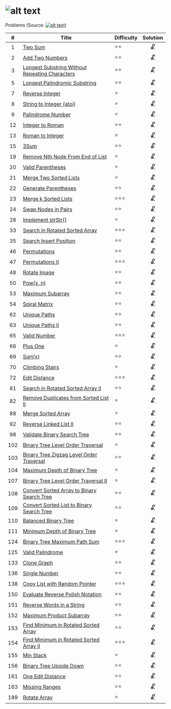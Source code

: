 ![alt text](https://raw.githubusercontent.com/lvncnt/Leetcode-OJ/master/Logo/logo.png "Logo")
========
Problems (Source: [![alt text](https://raw.githubusercontent.com/lvncnt/Leetcode-OJ/master/Logo/LeetCodeLogo.png "Leetcode")][0])

|#  | Title                                                 | Difficulty          | Solution 
|:--:|-------------                                         | -----               |:-----: 
|1  | [Two Sum][1]                                          | :star::star:        | [:unlock:][1a]
2   | [Add Two Numbers][2]                                  | :star::star:        | [:unlock:][2a] 
3   | [Longest Substring Without Repeating Characters][3]   | :star::star:        | [:unlock:][3a]  
5   | [Longest Palindromic Substring][5]                    | :star::star:        | [:unlock:][5a]  
7   | [Reverse Integer][7a]                                 | :star:              | [:unlock:][7a]
8   | [String to Integer (atoi)][8]                         | :star:              | [:unlock:][8a]
9   | [Palindrome Number][9]                                | :star:              | [:unlock:][9a]
12  | [Integer to Roman][12]                                | :star::star:        | [:unlock:][12a]
13  | [Roman to Integer][13]                                | :star:              | [:unlock:][12a]
15  | [3Sum][15]                                            |:star::star:         | [:unlock:][15a]
19  | [Remove Nth Node From End of List][19]                | :star:              | [:unlock:][19a]
20  | [Valid Parentheses][20]                               | :star:              | [:unlock:][20a]
21  | [Merge Two Sorted Lists][21]                          | :star:              | [:unlock:][21a]
22  | [Generate Parentheses][22]                            | :star::star:        | [:unlock:][22a]
23  | [Merge k Sorted Lists][23]                            | :star::star::star:  | [:unlock:][21a]  
24  | [Swap Nodes in Pairs][24]                             | :star::star:        | [:unlock:][24a]
28  | [Implement strStr()][28]                              | :star:              | [:unlock:][28a]
33  | [Search in Rotated Sorted Array][33]                  | :star::star::star:  | [:unlock:][33a]  
35  | [Search Insert Position][35]                          | :star::star:        | [:unlock:][35a]
46  | [Permutations][46]                                    | :star::star:        | [:unlock:][46a]
47  | [Permutations II][47]                                 | :star::star::star:  | [:unlock:][46a]
48  | [Rotate Image][48]                                    | :star::star:        | [:unlock:][48a]
50  | [Pow(x, n)][50]                                       | :star::star:        | [:unlock:][50a]
53  | [Maximum Subarray][53]                                | :star::star:        | [:unlock:][53a]
54  | [Spiral Matrix][54]                                   | :star::star:        | [:unlock:][54a]
62  | [Unique Paths][62]	                            | :star::star:        | [:unlock:][62a]
63  | [Unique Paths II ][63]                                | :star::star:        | [:unlock:][63a]
65  | [Valid Number][65] 	                            | :star::star::star:  | [:unlock:][65a] 
66  | [Plus One][66]                                        | :star:              | [:unlock:][66a]
69  | [Sqrt(x)][69]                                         | :star::star:        | [:unlock:][69a]
70  | [Climbing Stairs][70]                                 | :star:              | [:unlock:][70a]
72  | [Edit Distance][72]                                   | :star::star::star:  | [:unlock:][72a] 
81  | [Search in Rotated Sorted Array II][81]               | :star::star:        | [:unlock:][81a]
82  | [Remove Duplicates from Sorted List II][82]           | :star:              | [:unlock:][82a]
88  | [Merge Sorted Array][88]                              | :star:              | [:unlock:][21a]
92  | [Reverse Linked List II][92]                          | :star::star:        | [:unlock:][92a]
98  | [Validate Binary Search Tree][98]                     | :star::star:        | [:unlock:][98a]
102 | [Binary Tree Level Order Traversal][102]              | :star:              | [:unlock:][102a]
103 | [Binary Tree Zigzag Level Order Traversal][103]       | :star::star:        | [:unlock:][102a]
104 | [Maximum Depth of Binary Tree][104]                   | :star:              | [:unlock:][104a]
107 | [Binary Tree Level Order Traversal II][107]           | :star:              | [:unlock:][107a]
108 | [Convert Sorted Array to Binary Search Tree][108]     | :star::star:        | [:unlock:][108a]
109 | [Convert Sorted List to Binary Search Tree][109]      | :star::star:        | [:unlock:][109a]
110 | [Balanced Binary Tree][110]			    | :star:              | [:unlock:][110a]
111 | [Minimum Depth of Binary Tree][111]                   | :star:              | [:unlock:][111a]
124 | [Binary Tree Maximum Path Sum][124]                   | :star::star::star:  | [:unlock:][124a]
125 | [Valid Palindrome][125]                               | :star:              | [:unlock:][125a]
133 | [Clone Graph][133]                                    | :star::star:        | [:unlock:][133a]
136 | [Single Number][136]                                  | :star::star:        | [:unlock:][136a]
138 | [Copy List with Random Pointer][138]                  | :star::star::star:  | [:unlock:][138a]
150 | [Evaluate Reverse Polish Notation][150]               | :star::star:        | [:unlock:][150a]
151 | [Reverse Words in a String][151]                      | :star::star:        | [:unlock:][151a]
152 | [Maximum Product Subarray][152]                       | :star::star:        | [:unlock:][152a]
153 | [Find Minimum in Rotated Sorted Array][153]           | :star::star:        | [:unlock:][153a]
154 | [Find Minimum in Rotated Sorted Array II][154]        | :star::star::star:  | [:unlock:][153a] 
155 | [Min Stack][155]                                      | :star:              | [:unlock:][155a]
156 | [Binary Tree Upside Down][156]                        | :star::star:        | [:unlock:][156a]
161 | [One Edit Distance][161]                              | :star::star:        | [:unlock:][161a]
163 | [Missing Ranges][163]                                 | :star::star:        | [:unlock:][163a]
189 | [Rotate Array][189]                                   | :star:              | [:unlock:][189a]

[0]: http://leetcode.com/
[1]: https://oj.leetcode.com/problems/two-sum/
[1a]: https://raw.githubusercontent.com/lvncnt/Leetcode-OJ/master/Array/twoSum.py
[2]: https://oj.leetcode.com/problems/add-two-numbers/
[2a]: https://raw.githubusercontent.com/lvncnt/Leetcode-OJ/master/Linked-List/AddLinkedList/src/Main.java
[3]: https://oj.leetcode.com/problems/longest-substring-without-repeating-characters/
[3a]: https://raw.githubusercontent.com/lvncnt/Leetcode-OJ/master/Array/LengthOfLongestSubstring.java
[5]: https://oj.leetcode.com/problems/longest-palindromic-substring/
[5a]: https://raw.githubusercontent.com/lvncnt/Leetcode-OJ/master/Array/LongestPalindrome.java
[7]: https://oj.leetcode.com/problems/reverse-integer/
[7a]: https://raw.githubusercontent.com/lvncnt/Leetcode-OJ/master/Math/ReverseInteger.java
[8]: https://oj.leetcode.com/problems/string-to-integer-atoi/
[8a]: https://raw.githubusercontent.com/lvncnt/Leetcode-OJ/master/Array/reverseWords.java
[9]: https://oj.leetcode.com/problems/palindrome-number/
[9a]: https://raw.githubusercontent.com/lvncnt/Leetcode-OJ/master/Math/PalindromeNumber.java
[12]: https://oj.leetcode.com/problems/integer-to-roman/
[13]: https://oj.leetcode.com/problems/roman-to-integer/
[12a]: https://raw.githubusercontent.com/lvncnt/Leetcode-OJ/master/Misc/RomanInteger/Solution.java
[15]: https://leetcode.com/problems/3sum/
[15a]: https://raw.githubusercontent.com/lvncnt/Leetcode-OJ/master/Array/ThreeSum.java
[19]: https://leetcode.com/problems/remove-nth-node-from-end-of-list/
[19a]: https://raw.githubusercontent.com/lvncnt/Leetcode-OJ/master/Linked-List/DeleteDuplicates/src/Solution.java
[20]: https://oj.leetcode.com/problems/valid-parentheses/
[20a]: https://raw.githubusercontent.com/lvncnt/Leetcode-OJ/master/Stack/ValidParentheses/src/Solution.java
[21]: https://oj.leetcode.com/problems/merge-two-sorted-lists/
[21a]: https://raw.githubusercontent.com/lvncnt/Leetcode-OJ/master/Linked-List/MergeLists/src/Main.java
[22]: https://oj.leetcode.com/problems/generate-parentheses/
[22a]: https://raw.githubusercontent.com/lvncnt/Leetcode-OJ/master/Stack/GenerateParentheses/src/Solution.java
[23]: https://leetcode.com/problems/merge-k-sorted-lists/
[24]: https://oj.leetcode.com/problems/swap-nodes-in-pairs/
[24a]: https://raw.githubusercontent.com/lvncnt/Leetcode-OJ/master/Linked-List/SwapNodes.java
[28]: https://oj.leetcode.com/problems/implement-strstr/
[28a]: https://raw.githubusercontent.com/lvncnt/Leetcode-OJ/master/Array/strStr.java
[33]: https://oj.leetcode.com/problems/search-in-rotated-sorted-array/
[33a]: https://raw.githubusercontent.com/lvncnt/Leetcode-OJ/master/Binary-Search/SearchRotatedSortedArray/src/Search.java
[35]: https://oj.leetcode.com/problems/search-insert-position/
[35a]: https://raw.githubusercontent.com/lvncnt/Leetcode-OJ/master/Binary-Search/SearchInsertPosition/src/Solution.java
[46]: https://leetcode.com/problems/permutations/
[47]: https://leetcode.com/problems/permutations-ii/
[46a]: https://raw.githubusercontent.com/lvncnt/Leetcode-OJ/master/Math/Permutations/src/Solution.java
[48]: https://leetcode.com/problems/rotate-image/
[48a]: https://raw.githubusercontent.com/lvncnt/Leetcode-OJ/master/Array/Rotate/src/Solution.java
[50]: https://leetcode.com/problems/powx-n/
[50a]: https://raw.githubusercontent.com/lvncnt/Leetcode-OJ/master/Math/Pow/src/Solution.java
[53]: https://oj.leetcode.com/problems/maximum-subarray/
[53a]: https://github.com/lvncnt/Leetcode-OJ/blob/master/Dynamic-Programming/MaximumSubarray/src/Solution.java
[54]: https://oj.leetcode.com/problems/spiral-matrix/
[54a]: https://raw.githubusercontent.com/lvncnt/Leetcode-OJ/master/Misc/SpiralMatrix/Solution.java
[62]: https://oj.leetcode.com/problems/unique-paths/
[63]: https://oj.leetcode.com/problems/unique-paths/
[62a]: https://raw.githubusercontent.com/lvncnt/Leetcode-OJ/master/Dynamic-Programming/UniquePaths/Solution.java
[63a]: https://raw.githubusercontent.com/lvncnt/Leetcode-OJ/master/Dynamic-Programming/UniquePathsWithObstacles/Solution.java
[65]: https://oj.leetcode.com/problems/valid-number/
[65a]: https://raw.githubusercontent.com/lvncnt/Leetcode-OJ/master/Array/ValidNumber.java
[66]: https://oj.leetcode.com/problems/plus-one/
[66a]: https://raw.githubusercontent.com/lvncnt/Leetcode-OJ/master/Math/PlusOne.java
[69]: https://oj.leetcode.com/problems/sqrtx/
[69a]: https://raw.githubusercontent.com/lvncnt/Leetcode-OJ/master/Math/Sqrt/src/Solution.java
[70]: https://oj.leetcode.com/problems/climbing-stairs/
[70a]: https://raw.githubusercontent.com/lvncnt/Leetcode-OJ/master/Dynamic-Programming/ClimbStairs/Solution.java
[72]: https://oj.leetcode.com/problems/edit-distance/
[72a]: https://raw.githubusercontent.com/lvncnt/Leetcode-OJ/master/Array/EditDistance.java
[81]: https://oj.leetcode.com/problems/search-in-rotated-sorted-array-ii/
[81a]: https://raw.githubusercontent.com/lvncnt/Leetcode-OJ/master/Binary-Search/SearchRotatedSortedArray/src/Search.java
[82]: https://leetcode.com/problems/remove-duplicates-from-sorted-list-ii/
[82a]: https://raw.githubusercontent.com/lvncnt/Leetcode-OJ/master/Array/stringToInteger.java
[88]: https://oj.leetcode.com/problems/merge-sorted-array/
[92]: https://leetcode.com/problems/reverse-linked-list-ii/
[92a]: https://raw.githubusercontent.com/lvncnt/Leetcode-OJ/master/Linked-List/ReverseList/src/Solution.java
[98]: https://oj.leetcode.com/problems/validate-binary-search-tree/
[98a]: https://raw.githubusercontent.com/lvncnt/Leetcode-OJ/master/Binary-Tree/BinarySearchTree.java
[102]: https://leetcode.com/problems/binary-tree-level-order-traversal/
[103]: https://leetcode.com/problems/binary-tree-zigzag-level-order-traversal/
[102a]: https://raw.githubusercontent.com/lvncnt/Leetcode-OJ/master/Binary-Tree/LevelOrderTraversal/src/Solution.java
[110]: https://oj.leetcode.com/problems/balanced-binary-tree/
[110a]: https://raw.githubusercontent.com/lvncnt/Leetcode-OJ/master/Binary-Tree/BalancedBinaryTree.java
[104]: https://oj.leetcode.com/problems/maximum-depth-of-binary-tree/
[104a]: https://raw.githubusercontent.com/lvncnt/Leetcode-OJ/master/Binary-Tree/DepthBinaryTree.java
[107]: https://leetcode.com/problems/binary-tree-level-order-traversal-ii/
[107a]: https://raw.githubusercontent.com/lvncnt/Leetcode-OJ/master/Binary-Tree/LevelOrderTraversal/src/Solution.java
[108]: https://oj.leetcode.com/problems/convert-sorted-array-to-binary-search-tree/
[108a]: https://raw.githubusercontent.com/lvncnt/Leetcode-OJ/master/Binary-Tree/SortedArrayToBST.java
[109]: https://oj.leetcode.com/problems/convert-sorted-list-to-binary-search-tree/
[109a]: https://raw.githubusercontent.com/lvncnt/Leetcode-OJ/master/Binary-Tree/SortedListToBST.java
[111]: https://oj.leetcode.com/problems/minimum-depth-of-binary-tree/
[111a]: https://raw.githubusercontent.com/lvncnt/Leetcode-OJ/master/Binary-Tree/DepthBinaryTree.java
[124]: https://oj.leetcode.com/problems/binary-tree-maximum-path-sum/
[124a]: https://raw.githubusercontent.com/lvncnt/Leetcode-OJ/master/Binary-Tree/MaxPathSum/Solution.java
[125]: https://oj.leetcode.com/problems/valid-palindrome/
[125a]: https://raw.githubusercontent.com/lvncnt/Leetcode-OJ/master/Array/validPalindrome.py
[133]: https://oj.leetcode.com/problems/clone-graph/
[133a]: https://raw.githubusercontent.com/lvncnt/Leetcode-OJ/master/Misc/CloneGraph/Solution.java
[136]: https://oj.leetcode.com/problems/single-number/
[136a]: https://raw.githubusercontent.com/lvncnt/Leetcode-OJ/master/Single-Number/SingleNumber/Solution.java
[138]: https://oj.leetcode.com/problems/copy-list-with-random-pointer/
[138a]: https://raw.githubusercontent.com/lvncnt/Leetcode-OJ/master/Linked-List/CopyRandomList.java
[150]: https://oj.leetcode.com/problems/evaluate-reverse-polish-notation/
[150a]: https://raw.githubusercontent.com/lvncnt/Leetcode-OJ/master/Stack/ReversePolishNotation/src/Solution.java
[151]: https://oj.leetcode.com/problems/reverse-words-in-a-string/
[151a]: https://raw.githubusercontent.com/lvncnt/Leetcode-OJ/master/Array/ReverseWords/src/Main.java
[152]: https://oj.leetcode.com/problems/maximum-product-subarray/
[152a]: https://github.com/lvncnt/Leetcode-OJ/blob/master/Dynamic-Programming/MaximumSubarray/src/Solution.java
[153]: https://oj.leetcode.com/problems/find-minimum-in-rotated-sorted-array/
[154]: https://oj.leetcode.com/problems/find-minimum-in-rotated-sorted-array-ii/
[153a]: https://raw.githubusercontent.com/lvncnt/Leetcode-OJ/master/Binary-Search/SearchRotatedSortedArray/src/FindMin.java
[155]: https://oj.leetcode.com/problems/min-stack/
[155a]: https://raw.githubusercontent.com/lvncnt/Leetcode-OJ/master/Stack/MinStack/src/Solution.java
[156]: https://oj.leetcode.com/problems/binary-tree-upside-down/
[156a]: https://raw.githubusercontent.com/lvncnt/Leetcode-OJ/master/Binary-Tree/UpsideDownBinaryTree/Solution.java
[161]: https://oj.leetcode.com/problems/one-edit-distance/
[161a]: https://raw.githubusercontent.com/lvncnt/Leetcode-OJ/master/Array/OneEditDistance.java
[163]: https://oj.leetcode.com/problems/missing-ranges/
[163a]: https://raw.githubusercontent.com/lvncnt/Leetcode-OJ/master/Array/MissingRanges.java
[189]: https://leetcode.com/problems/rotate-array/
[189a]: https://raw.githubusercontent.com/lvncnt/Leetcode-OJ/master/Array/Rotate/src/Solution.java
